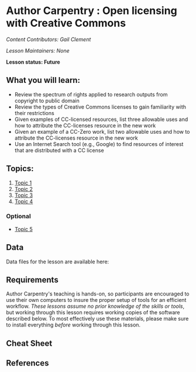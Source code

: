 Author Carpentry : Open licensing with Creative Commons
=======

*Content Contributors: Gail Clement*

*Lesson Maintainers: None*

**Lesson status: Future**

## What you will learn:
- Review the spectrum of rights applied to research outputs from copyright to
  public domain
- Review the types of Creative Commons licenses to gain familiarity with their
  restrictions
- Given examples of CC-licensed resources, list three allowable uses and how to
  attribute the CC-licenses resource in the new work
- Given an example of a CC-Zero work, list two allowable uses and how to
  attribute the CC-licenses resource in the new work
- Use an Internet Search tool (e.g., Google) to find resources of interest that
  are distributed with a CC license

## Topics:

1. [Topic 1](00-getting-started.html)
2. [Topic 2](01-working-with-openrefine.html)
3. [Topic 3](02-scripts.html)
4. [Topic 4](03-save-export.html)

### Optional
- [Topic 5](04-services.html)

## Data

Data files for the lesson are available here: 

## Requirements

Author Carpentry's teaching is hands-on, so participants are encouraged to use
their own computers to insure the proper setup of tools for an efficient
workflow.
*These lessons assume no prior knowledge of the skills or tools*, but working
through this lesson requires working copies of the software described below.
To most effectively use these materials, please make sure to install everything
*before* working through this lesson. 

## Cheat Sheet

## References

                   
